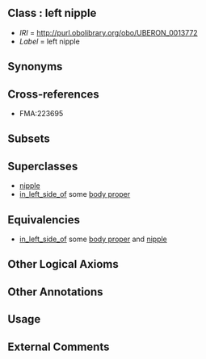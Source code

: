 
## Class : left nipple

 * *IRI* = http://purl.obolibrary.org/obo/UBERON_0013772
 * *Label* = left nipple

## Synonyms


## Cross-references

 * FMA:223695

## Subsets


## Superclasses

 * [nipple](../../UBERON/30/UBERON_0002030.md)
 * [in_left_side_of](../../BSPO/20/BSPO_0000120.md) some [body proper](../../UBERON/02/UBERON_0013702.md)

## Equivalencies

 * [in_left_side_of](../../BSPO/20/BSPO_0000120.md) some [body proper](../../UBERON/02/UBERON_0013702.md) and [nipple](../../UBERON/30/UBERON_0002030.md)

## Other Logical Axioms


## Other Annotations


## Usage


## External Comments

